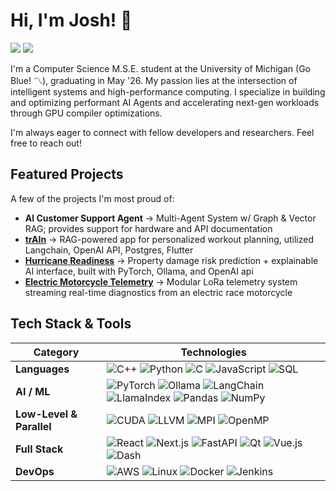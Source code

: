# Hi, I'm Josh! 👋

<p align="left">
<a href="https://www.linkedin.com/in/joshua-brodsky/" target="_blank"><img src="https://img.shields.io/badge/LinkedIn-0077B5?style=for-the-badge&logo=linkedin&logoColor=white" /></a>
<a href="https://arxiv.org/search/cs?searchtype=author&query=Brodsky,+J" target="_blank"><img src="https://img.shields.io/badge/arXiv-B31B1B?style=for-the-badge&logo=arXiv&logoColor=white" /></a>
</p>

I'm a Computer Science M.S.E. student at the University of Michigan (Go Blue! 〽️), graduating in May '26. My passion lies at the intersection of intelligent systems and high-performance computing. I specialize in building and optimizing performant AI Agents and accelerating next-gen workloads through GPU compiler optimizations.

I'm always eager to connect with fellow developers and researchers. Feel free to reach out!

## Featured Projects

A few of the projects I'm most proud of:

- **AI Customer Support Agent** → Multi-Agent System w/ Graph & Vector RAG; provides support for hardware and API documentation  
- **[trAIn](https://github.com/jayphil123/trAIn)** → RAG-powered app for personalized workout planning, utilized Langchain, OpenAI API, Postgres, Flutter
- **[Hurricane Readiness](https://github.com/thejoshbrod/Hurricane-Readiness)** → Property damage risk prediction + explainable AI interface, built with PyTorch, Ollama, and OpenAI api
- **[Electric Motorcycle Telemetry](https://github.com/SparkElectricRacing/Live-Telemetry)** → Modular LoRa telemetry system streaming real-time diagnostics from an electric race motorcycle

## Tech Stack & Tools


| **Category**                  | **Technologies** |
|-------------------------------|------------------|
| **Languages**                 | ![C++](https://img.shields.io/badge/C%2B%2B-00599C?&logo=cplusplus&logoColor=white) ![Python](https://img.shields.io/badge/Python-3776AB?&logo=python&logoColor=white) ![C](https://img.shields.io/badge/C-A8B9CC?&logo=c&logoColor=black) ![JavaScript](https://img.shields.io/badge/JavaScript-F7DF1E?&logo=javascript&logoColor=black) ![SQL](https://img.shields.io/badge/SQL-4479A1?&logo=postgresql&logoColor=white) |
| **AI / ML**                   | ![PyTorch](https://img.shields.io/badge/PyTorch-EE4C2C?&logo=pytorch&logoColor=white) ![Ollama](https://img.shields.io/badge/Ollama-fff?&logo=ollama&logoColor=black) ![LangChain](https://img.shields.io/badge/LangChain-3776AB?&logo=langchain&logoColor=white) ![LlamaIndex](https://img.shields.io/badge/LlamaIndex-6B4A2F?&logo=llama&logoColor=white) ![Pandas](https://img.shields.io/badge/Pandas-150458?&logo=pandas&logoColor=white) ![NumPy](https://img.shields.io/badge/NumPy-013243?&logo=numpy&logoColor=white) |
| **Low-Level & Parallel**      | ![CUDA](https://img.shields.io/badge/CUDA-76B900?&logo=nvidia&logoColor=white) ![LLVM](https://img.shields.io/badge/LLVM-262D3A?&logo=llvm&logoColor=white) ![MPI](https://img.shields.io/badge/MPI-FF6F00?&logo=openmpi&logoColor=white) ![OpenMP](https://img.shields.io/badge/OpenMP-5C2D91?&logo=openmp&logoColor=white) |
| **Full Stack**                | ![React](https://img.shields.io/badge/React-61DAFB?&logo=react&logoColor=black) ![Next.js](https://img.shields.io/badge/Next.js-000000?&logo=nextdotjs&logoColor=white) ![FastAPI](https://img.shields.io/badge/FastAPI-009688?&logo=fastapi&logoColor=white) ![Qt](https://img.shields.io/badge/Qt-41CD52?&logo=qt&logoColor=white) ![Vue.js](https://img.shields.io/badge/Vue.js-4FC08D?&logo=vuedotjs&logoColor=white) ![Dash](https://img.shields.io/badge/Dash-0074D9?&logo=plotly&logoColor=white) |
| **DevOps**                    | ![AWS](https://custom-icon-badges.demolab.com/badge/AWS-%23FF9900.svg?&logo=aws&logoColor=white) ![Linux](https://img.shields.io/badge/Linux-FCC624?&logo=linux&logoColor=black) ![Docker](https://img.shields.io/badge/Docker-2496ED?&logo=docker&logoColor=white) ![Jenkins](https://img.shields.io/badge/Jenkins-D24939?&logo=jenkins&logoColor=white) |
